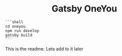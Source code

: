 <h1 align="center">
  Gatsby OneYou
</h1>


    ```shell
    cd oneyou
    npm run develop
    gatsby build
    ```


<p>This is the readme. Lets add to it later</p>